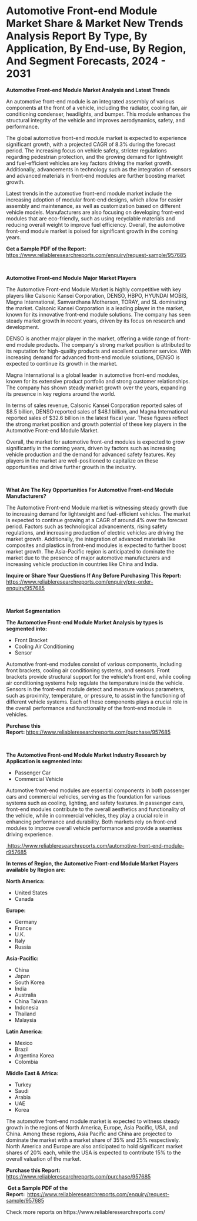 <p><h1>Automotive Front-end Module Market Share & Market New Trends Analysis Report By Type, By Application, By End-use, By Region, And Segment Forecasts, 2024 - 2031</h1></p><p><strong>Automotive Front-end Module Market Analysis and Latest Trends</strong></p>
<p><p>An automotive front-end module is an integrated assembly of various components at the front of a vehicle, including the radiator, cooling fan, air conditioning condenser, headlights, and bumper. This module enhances the structural integrity of the vehicle and improves aerodynamics, safety, and performance.</p><p>The global automotive front-end module market is expected to experience significant growth, with a projected CAGR of 8.3% during the forecast period. The increasing focus on vehicle safety, stricter regulations regarding pedestrian protection, and the growing demand for lightweight and fuel-efficient vehicles are key factors driving the market growth. Additionally, advancements in technology such as the integration of sensors and advanced materials in front-end modules are further boosting market growth.</p><p>Latest trends in the automotive front-end module market include the increasing adoption of modular front-end designs, which allow for easier assembly and maintenance, as well as customization based on different vehicle models. Manufacturers are also focusing on developing front-end modules that are eco-friendly, such as using recyclable materials and reducing overall weight to improve fuel efficiency. Overall, the automotive front-end module market is poised for significant growth in the coming years.</p></p>
<p><strong>Get a Sample PDF of the Report:&nbsp;</strong> <a href="https://www.reliableresearchreports.com/enquiry/request-sample/957685">https://www.reliableresearchreports.com/enquiry/request-sample/957685</a></p>
<p>&nbsp;</p>
<p><strong>Automotive Front-end Module Major Market Players</strong></p>
<p><p>The Automotive Front-end Module Market is highly competitive with key players like Calsonic Kansei Corporation, DENSO, HBPO, HYUNDAI MOBIS, Magna International, Samvardhana Motherson, TORAY, and SL dominating the market. Calsonic Kansei Corporation is a leading player in the market, known for its innovative front-end module solutions. The company has seen steady market growth in recent years, driven by its focus on research and development.</p><p>DENSO is another major player in the market, offering a wide range of front-end module products. The company's strong market position is attributed to its reputation for high-quality products and excellent customer service. With increasing demand for advanced front-end module solutions, DENSO is expected to continue its growth in the market.</p><p>Magna International is a global leader in automotive front-end modules, known for its extensive product portfolio and strong customer relationships. The company has shown steady market growth over the years, expanding its presence in key regions around the world.</p><p>In terms of sales revenue, Calsonic Kansei Corporation reported sales of $8.5 billion, DENSO reported sales of $48.1 billion, and Magna International reported sales of $32.6 billion in the latest fiscal year. These figures reflect the strong market position and growth potential of these key players in the Automotive Front-end Module Market.</p><p>Overall, the market for automotive front-end modules is expected to grow significantly in the coming years, driven by factors such as increasing vehicle production and the demand for advanced safety features. Key players in the market are well-positioned to capitalize on these opportunities and drive further growth in the industry.</p></p>
<p>&nbsp;</p>
<p><strong>What Are The Key Opportunities For Automotive Front-end Module Manufacturers?</strong></p>
<p><p>The Automotive Front-end Module market is witnessing steady growth due to increasing demand for lightweight and fuel-efficient vehicles. The market is expected to continue growing at a CAGR of around 4% over the forecast period. Factors such as technological advancements, rising safety regulations, and increasing production of electric vehicles are driving the market growth. Additionally, the integration of advanced materials like composites and plastics in front-end modules is expected to further boost market growth. The Asia-Pacific region is anticipated to dominate the market due to the presence of major automotive manufacturers and increasing vehicle production in countries like China and India.</p></p>
<p><strong>Inquire or Share Your Questions If Any Before Purchasing This Report:</strong> <a href="https://www.reliableresearchreports.com/enquiry/pre-order-enquiry/957685">https://www.reliableresearchreports.com/enquiry/pre-order-enquiry/957685</a></p>
<p>&nbsp;</p>
<p><strong>Market Segmentation</strong></p>
<p><strong>The Automotive Front-end Module Market Analysis by types is segmented into:</strong></p>
<p><ul><li>Front Bracket</li><li>Cooling Air Conditioning</li><li>Sensor</li></ul></p>
<p><p>Automotive front-end modules consist of various components, including front brackets, cooling air conditioning systems, and sensors. Front brackets provide structural support for the vehicle's front end, while cooling air conditioning systems help regulate the temperature inside the vehicle. Sensors in the front-end module detect and measure various parameters, such as proximity, temperature, or pressure, to assist in the functioning of different vehicle systems. Each of these components plays a crucial role in the overall performance and functionality of the front-end module in vehicles.</p></p>
<p><strong>Purchase this Report:&nbsp;</strong><a href="https://www.reliableresearchreports.com/purchase/957685">https://www.reliableresearchreports.com/purchase/957685</a></p>
<p>&nbsp;</p>
<p><strong>The Automotive Front-end Module Market Industry Research by Application is segmented into:</strong></p>
<p><ul><li>Passenger Car</li><li>Commercial Vehicle</li></ul></p>
<p><p>Automotive front-end modules are essential components in both passenger cars and commercial vehicles, serving as the foundation for various systems such as cooling, lighting, and safety features. In passenger cars, front-end modules contribute to the overall aesthetics and functionality of the vehicle, while in commercial vehicles, they play a crucial role in enhancing performance and durability. Both markets rely on front-end modules to improve overall vehicle performance and provide a seamless driving experience.</p></p>
<p><a href="https://www.reliableresearchreports.com/automotive-front-end-module-r957685">&nbsp;https://www.reliableresearchreports.com/automotive-front-end-module-r957685</a></p>
<p><strong>In terms of Region, the Automotive Front-end Module Market Players available by Region are:</strong></p>
<p>
    <p> <strong> North America: </strong>
        <ul>
            <li>United States</li>
            <li>Canada</li>
        </ul>
        </p> 
    <p> <strong> Europe: </strong>
        <ul>
            <li>Germany</li>
            <li>France</li>
            <li>U.K.</li>
            <li>Italy</li>
            <li>Russia</li>
        </ul>
        </p> 
    <p> <strong> Asia-Pacific: </strong>
        <ul>
            <li>China</li>
            <li>Japan</li>
            <li>South Korea</li>
            <li>India</li>
            <li>Australia</li>
            <li>China Taiwan</li>
            <li>Indonesia</li>
            <li>Thailand</li>
            <li>Malaysia</li>
        </ul>
        </p> 
    <p> <strong> Latin America: </strong>
        <ul>
            <li>Mexico</li>
            <li>Brazil</li>
            <li>Argentina Korea</li>
            <li>Colombia</li>
        </ul>
        </p> 
    <p> <strong> Middle East & Africa: </strong>
        <ul>
            <li>Turkey</li>
            <li>Saudi</li>
            <li>Arabia</li>
            <li>UAE</li>
            <li>Korea</li>
        </ul>
    </p>
    </p>
<p><p>The automotive front-end module market is expected to witness steady growth in the regions of North America, Europe, Asia Pacific, USA, and China. Among these regions, Asia Pacific and China are projected to dominate the market with a market share of 35% and 25% respectively. North America and Europe are also anticipated to hold significant market shares of 20% each, while the USA is expected to contribute 15% to the overall valuation of the market.</p></p>
<p><strong>Purchase this Report: </strong><a href="https://www.reliableresearchreports.com/purchase/957685">https://www.reliableresearchreports.com/purchase/957685</a></p>
<p>&nbsp;<strong>Get a Sample PDF of the Report:&nbsp;&nbsp;</strong><a href="https://www.reliableresearchreports.com/enquiry/request-sample/957685">https://www.reliableresearchreports.com/enquiry/request-sample/957685</a></p>
<p><strong></strong></p>
<p>Check more reports on https://www.reliableresearchreports.com/</p>